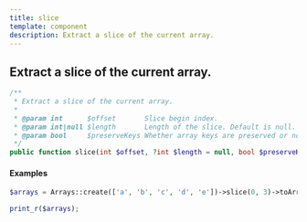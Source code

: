 ```yaml
---
title: slice
template: component
description: Extract a slice of the current array.
---
```


<h2 class="font-normal text-lg">
Extract a slice of the current array.
</h2>

```php
/**
 * Extract a slice of the current array.
 *
 * @param int      $offset       Slice begin index.
 * @param int|null $length       Length of the slice. Default is null.
 * @param bool     $preserveKeys Whether array keys are preserved or no. Default is false.
 */
public function slice(int $offset, ?int $length = null, bool $preserveKeys = false): self
```

#### Examples

```php
$arrays = Arrays::create(['a', 'b', 'c', 'd', 'e'])->slice(0, 3)->toArray();

print_r($arrays);
```
